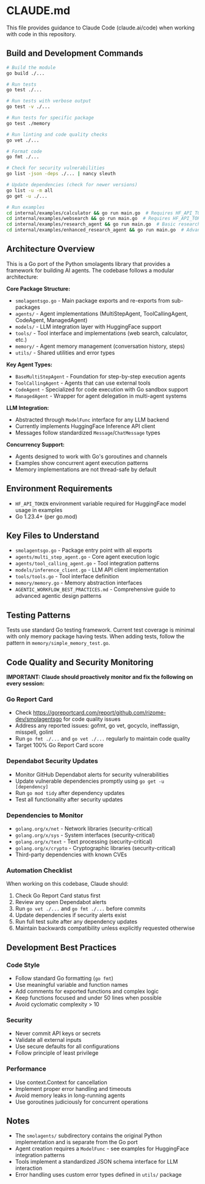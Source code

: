 # CLAUDE.md

This file provides guidance to Claude Code (claude.ai/code) when working with code in this repository.

## Build and Development Commands

```bash
# Build the module
go build ./...

# Run tests
go test ./...

# Run tests with verbose output  
go test -v ./...

# Run tests for specific package
go test ./memory

# Run linting and code quality checks
go vet ./...

# Format code
go fmt ./...

# Check for security vulnerabilities
go list -json -deps ./... | nancy sleuth

# Update dependencies (check for newer versions)
go list -u -m all
go get -u ./...

# Run examples
cd internal/examples/calculator && go run main.go  # Requires HF_API_TOKEN env var
cd internal/examples/websearch && go run main.go  # Requires HF_API_TOKEN env var
cd internal/examples/research_agent && go run main.go  # Basic research agent
cd internal/examples/enhanced_research_agent && go run main.go  # Advanced agentic research system
```

## Architecture Overview

This is a Go port of the Python smolagents library that provides a framework for building AI agents. The codebase follows a modular architecture:

**Core Package Structure:**
- `smolagentsgo.go` - Main package exports and re-exports from sub-packages
- `agents/` - Agent implementations (MultiStepAgent, ToolCallingAgent, CodeAgent, ManagedAgent)
- `models/` - LLM integration layer with HuggingFace support
- `tools/` - Tool interface and implementations (web search, calculator, etc.)
- `memory/` - Agent memory management (conversation history, steps)
- `utils/` - Shared utilities and error types

**Key Agent Types:**
- `BaseMultiStepAgent` - Foundation for step-by-step execution agents
- `ToolCallingAgent` - Agents that can use external tools 
- `CodeAgent` - Specialized for code execution with Go sandbox support
- `ManagedAgent` - Wrapper for agent delegation in multi-agent systems

**LLM Integration:**
- Abstracted through `ModelFunc` interface for any LLM backend
- Currently implements HuggingFace Inference API client
- Messages follow standardized `Message`/`ChatMessage` types

**Concurrency Support:**
- Agents designed to work with Go's goroutines and channels
- Examples show concurrent agent execution patterns
- Memory implementations are not thread-safe by default

## Environment Requirements

- `HF_API_TOKEN` environment variable required for HuggingFace model usage in examples
- Go 1.23.4+ (per go.mod)

## Key Files to Understand

- `smolagentsgo.go` - Package entry point with all exports
- `agents/multi_step_agent.go` - Core agent execution logic  
- `agents/tool_calling_agent.go` - Tool integration patterns
- `models/inference_client.go` - LLM API client implementation
- `tools/tools.go` - Tool interface definition
- `memory/memory.go` - Memory abstraction interfaces
- `AGENTIC_WORKFLOW_BEST_PRACTICES.md` - Comprehensive guide to advanced agentic design patterns

## Testing Patterns

Tests use standard Go testing framework. Current test coverage is minimal with only memory package having tests. When adding tests, follow the pattern in `memory/simple_memory_test.go`.

## Code Quality and Security Monitoring

**IMPORTANT: Claude should proactively monitor and fix the following on every session:**

### Go Report Card
- Check https://goreportcard.com/report/github.com/rizome-dev/smolagentsgo for code quality issues
- Address any reported issues: gofmt, go vet, gocyclo, ineffassign, misspell, golint
- Run `go fmt ./...` and `go vet ./...` regularly to maintain code quality
- Target 100% Go Report Card score

### Dependabot Security Updates
- Monitor GitHub Dependabot alerts for security vulnerabilities
- Update vulnerable dependencies promptly using `go get -u [dependency]`
- Run `go mod tidy` after dependency updates
- Test all functionality after security updates

### Dependencies to Monitor
- `golang.org/x/net` - Network libraries (security-critical)
- `golang.org/x/sys` - System interfaces (security-critical) 
- `golang.org/x/text` - Text processing (security-critical)
- `golang.org/x/crypto` - Cryptographic libraries (security-critical)
- Third-party dependencies with known CVEs

### Automation Checklist
When working on this codebase, Claude should:
1. Check Go Report Card status first
2. Review any open Dependabot alerts
3. Run `go vet ./...` and `go fmt ./...` before commits
4. Update dependencies if security alerts exist
5. Run full test suite after any dependency updates
6. Maintain backwards compatibility unless explicitly requested otherwise

## Development Best Practices

### Code Style
- Follow standard Go formatting (`go fmt`)
- Use meaningful variable and function names
- Add comments for exported functions and complex logic
- Keep functions focused and under 50 lines when possible
- Avoid cyclomatic complexity > 10

### Security
- Never commit API keys or secrets
- Validate all external inputs
- Use secure defaults for all configurations
- Follow principle of least privilege

### Performance
- Use context.Context for cancellation
- Implement proper error handling and timeouts
- Avoid memory leaks in long-running agents
- Use goroutines judiciously for concurrent operations

## Notes

- The `smolagents/` subdirectory contains the original Python implementation and is separate from the Go port
- Agent creation requires a `ModelFunc` - see examples for HuggingFace integration patterns
- Tools implement a standardized JSON schema interface for LLM interaction
- Error handling uses custom error types defined in `utils/` package